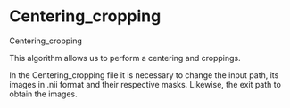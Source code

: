 # Centering_cropping
Centering_cropping

This algorithm allows us to perform a centering and croppings.

In the Centering_cropping file it is necessary to change the input path, its images in .nii format and their respective masks. Likewise, the exit path to obtain the  images.

